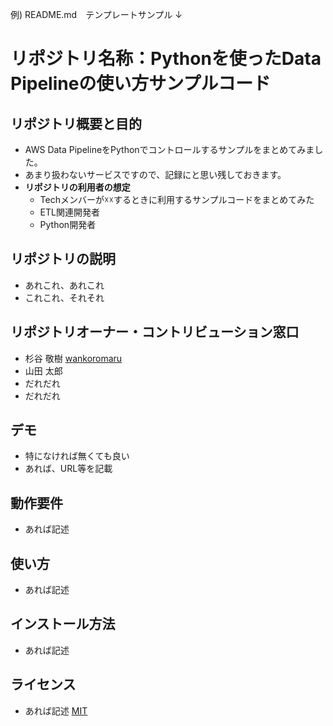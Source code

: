 例) README.md　テンプレートサンプル
↓

リポジトリ名称：Pythonを使ったData Pipelineの使い方サンプルコード
====

## リポジトリ概要と目的
* AWS Data PipelineをPythonでコントロールするサンプルをまとめてみました。
* あまり扱わないサービスですので、記録にと思い残しておきます。
* **リポジトリの利用者の想定**
  * Techメンバーが☓☓するときに利用するサンプルコードをまとめてみた
  * ETL関連開発者
  * Python開発者

## リポジトリの説明
* あれこれ、あれこれ
* これこれ、それそれ

## リポジトリオーナー・コントリビューション窓口
* 杉谷 敬樹 [wankoromaru](https://github.com/wankoromaru)
* 山田 太郎
* だれだれ
* だれだれ



## デモ
* 特になければ無くても良い
* あれば、URL等を記載

## 動作要件
* あれば記述

## 使い方
* あれば記述

## インストール方法
* あれば記述

## ライセンス
* あれば記述
[MIT](https://github.com/tcnksm/tool/blob/master/LICENCE)

